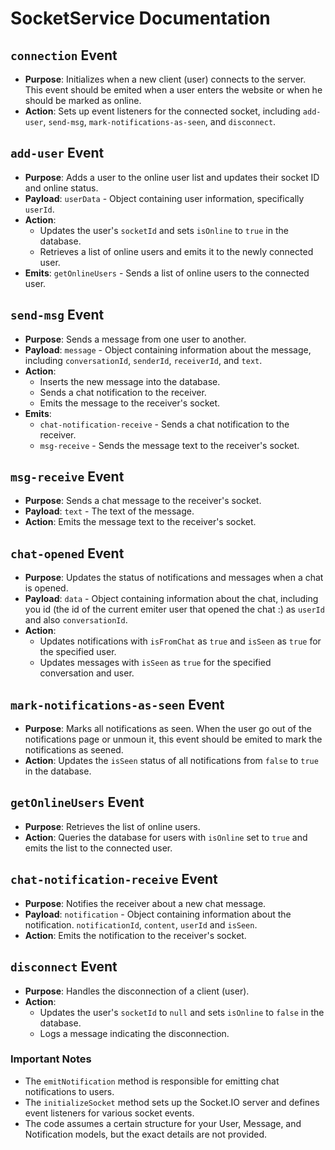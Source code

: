 # SocketService Documentation

## `connection` Event

- **Purpose**: Initializes when a new client (user) connects to the server. This event should be emited when a user enters the website or when he should be marked as online.
- **Action**: Sets up event listeners for the connected socket, including `add-user`, `send-msg`, `mark-notifications-as-seen`, and `disconnect`.

## `add-user` Event

- **Purpose**: Adds a user to the online user list and updates their socket ID and online status.
- **Payload**: `userData` - Object containing user information, specifically `userId`.
- **Action**:
  - Updates the user's `socketId` and sets `isOnline` to `true` in the database.
  - Retrieves a list of online users and emits it to the newly connected user.
- **Emits**: `getOnlineUsers` - Sends a list of online users to the connected user.

## `send-msg` Event

- **Purpose**: Sends a message from one user to another.
- **Payload**: `message` - Object containing information about the message, including `conversationId`, `senderId`, `receiverId`, and `text`.
- **Action**:
  - Inserts the new message into the database.
  - Sends a chat notification to the receiver.
  - Emits the message to the receiver's socket.
- **Emits**:
  - `chat-notification-receive` - Sends a chat notification to the receiver.
  - `msg-receive` - Sends the message text to the receiver's socket.

## `msg-receive` Event

- **Purpose**: Sends a chat message to the receiver's socket.
- **Payload**: `text` - The text of the message.
- **Action**: Emits the message text to the receiver's socket.

## `chat-opened` Event

- **Purpose**: Updates the status of notifications and messages when a chat is opened.
- **Payload**: `data` - Object containing information about the chat, including you id (the id of the current emiter user that opened the chat :) as `userId` and also `conversationId`.
- **Action**:
  - Updates notifications with `isFromChat` as `true` and `isSeen` as `true` for the specified user.
  - Updates messages with `isSeen` as `true` for the specified conversation and user.

## `mark-notifications-as-seen` Event

- **Purpose**: Marks all notifications as seen. When the user go out of the notifications page or unmoun it, this event should be emited to mark the notifications as seened.
- **Action**: Updates the `isSeen` status of all notifications from `false` to `true` in the database.

## `getOnlineUsers` Event

- **Purpose**: Retrieves the list of online users.
- **Action**: Queries the database for users with `isOnline` set to `true` and emits the list to the connected user.

## `chat-notification-receive` Event

- **Purpose**: Notifies the receiver about a new chat message.
- **Payload**: `notification` - Object containing information about the notification. `notificationId`, `content`, `userId` and `isSeen`.
- **Action**: Emits the notification to the receiver's socket.

## `disconnect` Event

- **Purpose**: Handles the disconnection of a client (user).
- **Action**:
  - Updates the user's `socketId` to `null` and sets `isOnline` to `false` in the database.
  - Logs a message indicating the disconnection.

### Important Notes

- The `emitNotification` method is responsible for emitting chat notifications to users.
- The `initializeSocket` method sets up the Socket.IO server and defines event listeners for various socket events.
- The code assumes a certain structure for your User, Message, and Notification models, but the exact details are not provided.
